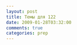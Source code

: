 ```yaml
---
layout: post
title: Темы для 122
date: 2009-01-28T03:32:00
comments: true
categories: prep
---
```


